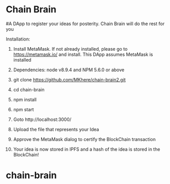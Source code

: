 # Chain Brain 

#A  DApp to register your ideas for posterity. Chain Brain will do the rest for you

Installation:

1. Install MetaMask. If not already installed, please go to https://metamask.io/ and install. This DApp assumes MetaMask is installed

2. Dependencies: node v8.9.4 and NPM 5.6.0 or above

3. git clone https://github.com/MKhere/chain-brain2.git

4. cd chain-brain

5. npm install

6. npm start

7. Goto http://localhost:3000/

8. Upload the file that represents your Idea

9. Approve the MetaMask dialog to certify the BlockChain transaction

10. Your idea is now stored in IPFS and a hash of the idea is stored in the BlockChain!
 
# chain-brain
